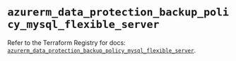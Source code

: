 # `azurerm_data_protection_backup_policy_mysql_flexible_server`

Refer to the Terraform Registry for docs: [`azurerm_data_protection_backup_policy_mysql_flexible_server`](https://registry.terraform.io/providers/hashicorp/azurerm/4.19.0/docs/resources/data_protection_backup_policy_mysql_flexible_server).
